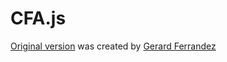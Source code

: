 # CFA.js

[Original version](https://codepen.io/ge1doot/details/7bd9819ef1aaecf343107baaae599d7d/) was created by [Gerard Ferrandez](https://codepen.io/ge1doot/)